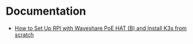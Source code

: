 # Documentation

* [How to Set Up RPI with Waveshare PoE HAT (B) and Install K3s from scratch](how_to_set_up_rpi_with_waveshare_poe_hat_b_and_install_k3s_from_scratch.md)
